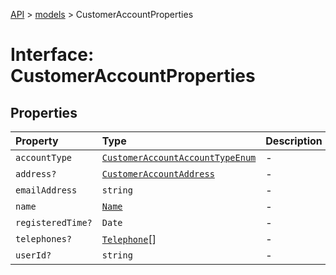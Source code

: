 [API](../../index.md) > [models](../index.md) > CustomerAccountProperties

# Interface: CustomerAccountProperties

## Properties

| Property | Type | Description | Source |
| :------ | :------ | :------ | :------ |
| `accountType` | [`CustomerAccountAccountTypeEnum`](../type-aliases/CustomerAccountAccountTypeEnum.md) | - | models/CustomerAccount.ts:85 |
| `address?` | [`CustomerAccountAddress`](../classes/CustomerAccountAddress.md) | - | models/CustomerAccount.ts:89 |
| `emailAddress` | `string` | - | models/CustomerAccount.ts:87 |
| `name` | [`Name`](../classes/Name.md) | - | models/CustomerAccount.ts:86 |
| `registeredTime?` | `Date` | - | models/CustomerAccount.ts:90 |
| `telephones?` | [`Telephone`](../classes/Telephone.md)[] | - | models/CustomerAccount.ts:88 |
| `userId?` | `string` | - | models/CustomerAccount.ts:84 |
